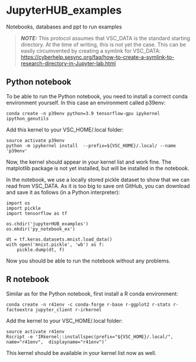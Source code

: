 # JupyterHUB_examples
Notebooks, databases and ppt to run examples

> **_NOTE:_** This protocol assumes that VSC_DATA is the standard starting directory. At the time of writing, this is not yet the case. This can be easily circumvented by creating a symlink for VSC_DATA: https://cyberhelp.sesync.org/faq/how-to-create-a-symlink-to-research-directory-in-Jupyter-lab.html

## Python notebook
To be able to run the Python notebook, you need to install a correct conda environment yourself. In this case an environment called p39env:

`conda create -n p39env python=3.9 tensorflow-gpu ipykernel ipython_genutils`

Add this kernel to your VSC_HOME/.local folder:


```
source activate p39env
python -m ipykernel install  --prefix=${VSC_HOME}/.local/ --name 'p39env'
```

Now, the kernel should appear in your kernel list and work fine. The matplotlib package is not yet installed, but will be installed in the notebook.

In the notebook, we use a locally stored pickle dataset to show that we can read from VSC_DATA. As it is too big to save ont GitHub, you can download and save it as follows (in a Python interpreter):
```
import os
import pickle
import tensorflow as tf

os.chdir('jupyterHUB_examples')
os.mkdir('py_notebook_ex')

dt = tf.keras.datasets.mnist.load_data()
with open('mnist.pickle', 'wb') as f:
    pickle.dump(dt, f)
```
Now you should be able to run the notebook without any problems.


## R notebook

Similar as for the Python notebook, first install a R conda environment:

`conda create -n r41env -c conda-forge r-base r-ggplot2 r-stats r-factoextra jupyter_client r-irkernel`

Add the kernel to your VSC_HOME/.local folder:

```
source activate r41env
Rscript -e 'IRkernel::installspec(prefix="${VSC_HOME}/.local/", name="r41env", 	displayname="r41env")’
```
This kernel should be available in your kernel list now as well.


